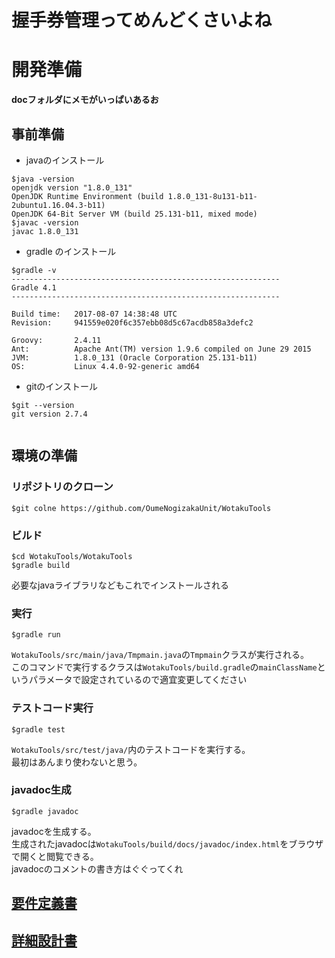 <!-- coding: utf-8 -->
<!-- vi: set expandtab sw=2 ts=2 softtabstop=2 :-->
# 握手券管理ってめんどくさいよね

# 開発準備
**docフォルダにメモがいっぱいあるお**

## 事前準備
* javaのインストール

```console
$java -version
openjdk version "1.8.0_131"
OpenJDK Runtime Environment (build 1.8.0_131-8u131-b11-2ubuntu1.16.04.3-b11)
OpenJDK 64-Bit Server VM (build 25.131-b11, mixed mode)
$javac -version
javac 1.8.0_131
```

* gradle のインストール
  
```console
$gradle -v
------------------------------------------------------------
Gradle 4.1
------------------------------------------------------------

Build time:   2017-08-07 14:38:48 UTC
Revision:     941559e020f6c357ebb08d5c67acdb858a3defc2

Groovy:       2.4.11
Ant:          Apache Ant(TM) version 1.9.6 compiled on June 29 2015
JVM:          1.8.0_131 (Oracle Corporation 25.131-b11)
OS:           Linux 4.4.0-92-generic amd64

```

* gitのインストール

```console
$git --version
git version 2.7.4


```

## 環境の準備
### リポジトリのクローン

```console
$git colne https://github.com/OumeNogizakaUnit/WotakuTools
```

### ビルド

```console
$cd WotakuTools/WotakuTools
$gradle build

```

必要なjavaライブラリなどもこれでインストールされる


### 実行

```console
$gradle run
```
`WotakuTools/src/main/java/Tmpmain.java`の`Tmpmain`クラスが実行される。  
このコマンドで実行するクラスは`WotakuTools/build.gradle`の`mainClassName`というパラメータで設定されているので適宜変更してください

### テストコード実行

```console
$gradle test
```
`WotakuTools/src/test/java/`内のテストコードを実行する。  
最初はあんまり使わないと思う。

### javadoc生成

```console
$gradle javadoc
```
javadocを生成する。  
生成されたjavadocは`WotakuTools/build/docs/javadoc/index.html`をブラウザで開くと閲覧できる。  
javadocのコメントの書き方はぐぐってくれ

## [要件定義書](./doc/youken.md)

## [詳細設計書](./doc/shousai.md)
